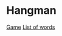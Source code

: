 # Hangman

[Game](https://github.com/Roshni0/Games/blob/master/Hangman/game.py)
[List of words](https://github.com/Roshni0/Games/blob/master/Hangman/WordsForGames.txt)
